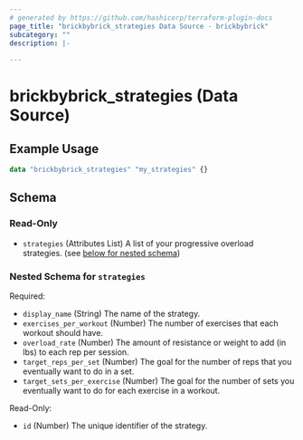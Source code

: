 ```yaml
---
# generated by https://github.com/hashicorp/terraform-plugin-docs
page_title: "brickbybrick_strategies Data Source - brickbybrick"
subcategory: ""
description: |-
  
---
```


# brickbybrick_strategies (Data Source)



## Example Usage

```terraform
data "brickbybrick_strategies" "my_strategies" {}
```

<!-- schema generated by tfplugindocs -->
## Schema

### Read-Only

- `strategies` (Attributes List) A list of your progressive overload strategies. (see [below for nested schema](#nestedatt--strategies))

<a id="nestedatt--strategies"></a>
### Nested Schema for `strategies`

Required:

- `display_name` (String) The name of the strategy.
- `exercises_per_workout` (Number) The number of exercises that each workout should have.
- `overload_rate` (Number) The amount of resistance or weight to add (in lbs) to each rep per session.
- `target_reps_per_set` (Number) The goal for the number of reps that you eventually want to do in a set.
- `target_sets_per_exercise` (Number) The goal for the number of sets you eventually want to do for each exercise in a workout.

Read-Only:

- `id` (Number) The unique identifier of the strategy.
